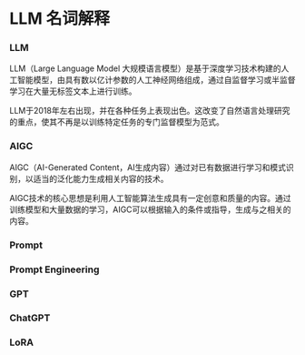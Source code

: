 # LLM 名词解释

### LLM
LLM（Large Language Model 大规模语言模型）是基于深度学习技术构建的人工智能模型，由具有数以亿计参数的人工神经网络组成，通过自监督学习或半监督学习在大量无标签文本上进行训练。

LLM于2018年左右出现，并在各种任务上表现出色。这改变了自然语言处理研究的重点，使其不再是以训练特定任务的专门监督模型为范式。

### AIGC
AIGC（AI-Generated Content，AI生成内容）通过对已有数据进行学习和模式识别，以适当的泛化能力生成相关内容的技术。

AIGC技术的核心思想是利用人工智能算法生成具有一定创意和质量的内容。通过训练模型和大量数据的学习，AIGC可以根据输入的条件或指导，生成与之相关的内容。

### Prompt

### Prompt Engineering

### GPT

### ChatGPT

### LoRA

